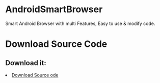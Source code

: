 # AndroidSmartBrowser
Smart Android Browser with multi Features, Easy to use &amp; modify code.

# Download Source Code
<h2> Download it: </h2>
<li><a href="https://github.com/mjbdl/Premium-SmartWebView/blob/master/Premium-SmartWebView-master.apk">Download Source ode</a></li>
<br>
